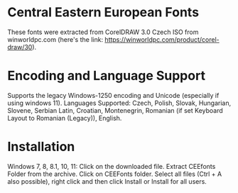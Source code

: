 # Central Eastern European Fonts
These fonts were extracted from CorelDRAW 3.0 Czech ISO from winworldpc.com (here's the link: https://winworldpc.com/product/corel-draw/30).
# Encoding and Language Support
Supports the legacy Windows-1250 encoding and Unicode (especially if using windows 11).
Languages Supported: Czech, Polish, Slovak, Hungarian, Slovene, Serbian Latin, Croatian, Montenegrin, Romanian (if set Keyboard Layout to Romanian (Legacy)), English.
# Installation
Windows 7, 8, 8.1, 10, 11: Click on the downloaded file. Extract CEEfonts Folder from the archive. Click on CEEFonts folder. Select all files (Ctrl + A also possible), right click and then click Install or Install for all users.
